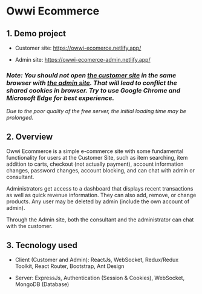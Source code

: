 # Owwi Ecommerce

## 1. Demo project

- Customer site: https://owwi-ecomerce.netlify.app/

- Admin site: https://owwi-ecomerce-admin.netlify.app/

### _Note: You should not open [the customer site](https://owwi-ecomerce.netlify.app/,) in the same browser with [the admin site](https://owwi-ecomerce-admin.netlify.app/). That will lead to conflict the shared cookies in browser. Try to use Google Chrome and Microsoft Edge for best experience._

_Due to the poor quality of the free server, the initial loading time may be prolonged._

## 2. Overview

Owwi Ecommerce is a simple e-commerce site with some fundamental functionality for users at the Customer Site, such as item searching, item addition to carts, checkout (not actually payment), account information changes, password changes, account blocking, and can chat with admin or consultant.

Administrators get access to a dashboard that displays recent transactions as well as quick revenue information. They can also add, remove, or change products. Any user may be deleted by admin (include the own account of admin).

Through the Admin site, both the consultant and the administrator can chat with the customer.

## 3. Tecnology used

- Client (Customer and Admin): ReactJs, WebSocket, Redux/Redux Toolkit, React Router, Bootstrap, Ant Design

- Server: ExpressJs, Authentication (Session & Cookies), WebSocket, MongoDB (Database)
